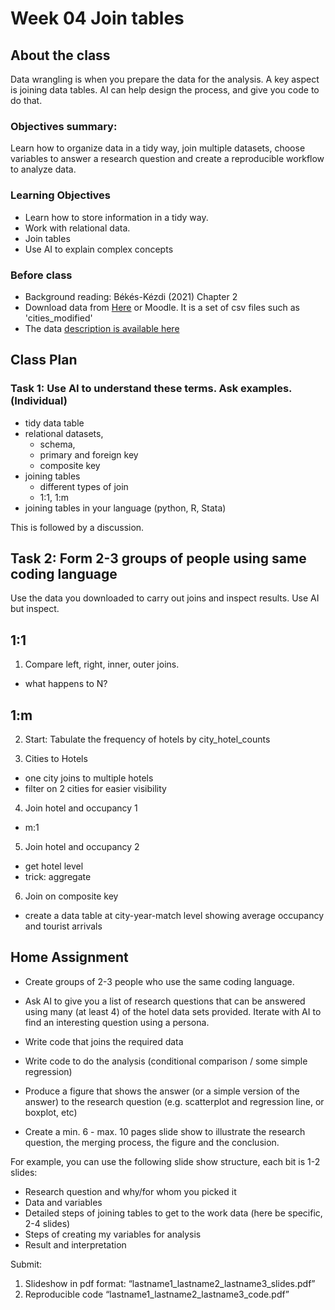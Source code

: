 # Week 04 Join tables

## About the class
Data wrangling is when you prepare the data for the analysis. A key aspect is joining data tables. AI can help design the process, and give you code to do that. 

### Objectives summary: 
Learn how to organize data in a tidy way, join multiple datasets,  choose variables to answer a research question and create a reproducible workflow to analyze data.

### Learning Objectives

* Learn how to store information in a tidy way.
* Work with relational data.
* Join tables
* Use AI to explain complex concepts

### Before class
* Background reading: Békés-Kézdi (2021) Chapter 2
* Download data from [Here](/week04/data/modified) or Moodle. It is a set of csv files such as 'cities_modified'
* The data [description is available here](/week04/data/hotel-data-readme.md) 

## Class Plan

### Task 1: Use AI to understand these terms. Ask examples. (Individual)
* tidy data table
* relational datasets,
  * schema,
  * primary and foreign key
  * composite key
* joining tables
  * different types of join
  * 1:1, 1:m
* joining tables in your language (python, R, Stata)

This is followed by a discussion.

## Task 2: Form 2-3 groups of people using same coding language

Use the data you downloaded to carry out joins and inspect results. Use AI but inspect. 

## 1:1

1. Compare left, right, inner, outer joins. 
  *  what happens to N?

## 1:m

2. Start: Tabulate the frequency of hotels by city_hotel_counts

3. Cities to Hotels
  * one city joins to multiple hotels
  * filter on 2 cities for easier visibility

4. Join hotel and occupancy 1
  * m:1

5. Join hotel and occupancy  2
  * get hotel level
  * trick: aggregate 

6. Join on composite key

* create a data table at city-year-match level showing average occupancy and tourist arrivals

## Home Assignment

* Create groups of 2-3 people who use the same coding language. 

* Ask AI to give you a list of research questions that can be answered using many (at least 4) of the hotel data sets provided. Iterate with AI to find an interesting question using a persona. 

* Write code that joins the required data
* Write code to do the analysis (conditional comparison / some simple regression)

* Produce a figure that shows the answer (or a simple version of the answer) to the research question (e.g. scatterplot and regression line, or boxplot, etc)

* Create a min. 6 - max. 10 pages slide show to illustrate the research question, the merging process, the figure and the conclusion.

For example, you can use the following slide show structure, each bit is 1-2 slides:
* Research question and why/for whom you picked it
* Data and variables
* Detailed steps of joining tables to get to the work data (here be specific, 2-4 slides)
* Steps of creating my variables for analysis
* Result and interpretation

Submit: 
1. Slideshow in pdf format: “lastname1_lastname2_lastname3_slides.pdf”
2. Reproducible code “lastname1_lastname2_lastname3_code.pdf”


